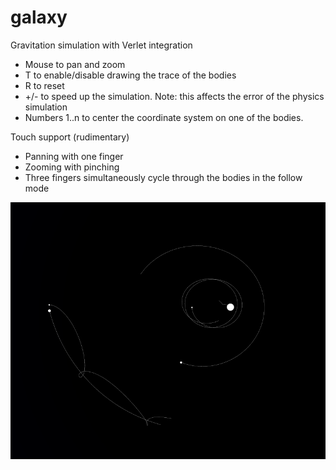 # galaxy
Gravitation simulation with Verlet integration

- Mouse to pan and zoom
- T to enable/disable drawing the trace of the bodies
- R to reset
- +/- to speed up the simulation. Note: this affects the error of the physics simulation
- Numbers 1..n to center the coordinate system on one of the bodies.


Touch support (rudimentary)
- Panning with one finger
- Zooming with pinching
- Three fingers simultaneously cycle through the bodies in the follow mode


![alt text](example.png)
